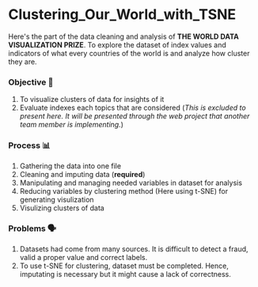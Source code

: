 # Clustering_Our_World_with_TSNE

Here's the part of the data cleaning and analysis of <b>THE WORLD DATA VISUALIZATION PRIZE</b>. To explore the dataset of index values and indicators of what every countries of the world is and analyze how cluster they are.

### Objective 🎯
1. To visualize clusters of data for insights of it
2. Evaluate indexes each topics that are considered (<em>This is excluded to present here. It will be presented through the web project that another team member is implementing.</em>)

### Process 📊
1. Gathering the data into one file
2. Cleaning and imputing data (<b>required</b>)
3. Manipulating and managing needed variables in dataset for analysis
4. Reducing variables by clustering method (Here using t-SNE) for generating visulization
5. Visulizing clusters of data

### Problems 🗣️
1. Datasets had come from many sources. It is difficult to detect a fraud, valid a proper value and correct labels.
2. To use t-SNE for clustering, dataset must be completed. Hence, imputating is necessary but it might cause a lack of correctness.
